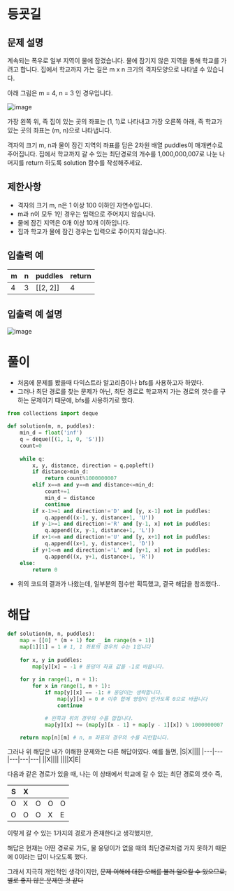 # 등굣길
## 문제 설명
계속되는 폭우로 일부 지역이 물에 잠겼습니다. 물에 잠기지 않은 지역을 통해 학교를 가려고 합니다. 집에서 학교까지 가는 길은 m x n 크기의 격자모양으로 나타낼 수 있습니다.

아래 그림은 m = 4, n = 3 인 경우입니다.

![image](https://user-images.githubusercontent.com/19163372/119344525-bb82d600-bcd2-11eb-88e1-7a1fb9cb99b6.png)

가장 왼쪽 위, 즉 집이 있는 곳의 좌표는 (1, 1)로 나타내고 가장 오른쪽 아래, 즉 학교가 있는 곳의 좌표는 (m, n)으로 나타냅니다.

격자의 크기 m, n과 물이 잠긴 지역의 좌표를 담은 2차원 배열 puddles이 매개변수로 주어집니다. 집에서 학교까지 갈 수 있는 최단경로의 개수를 1,000,000,007로 나눈 나머지를 return 하도록 solution 함수를 작성해주세요.

## 제한사항
- 격자의 크기 m, n은 1 이상 100 이하인 자연수입니다.
- m과 n이 모두 1인 경우는 입력으로 주어지지 않습니다.
- 물에 잠긴 지역은 0개 이상 10개 이하입니다.
- 집과 학교가 물에 잠긴 경우는 입력으로 주어지지 않습니다.
## 입출력 예
|m|n|puddles|return|
|---|---|---|---|
|4|3|[[2, 2]]|4|
## 입출력 예 설명
![image](https://user-images.githubusercontent.com/19163372/119344641-dce3c200-bcd2-11eb-8e25-8215f3d4b954.png)
# 풀이
- 처음에 문제를 봤을때 다익스트라 알고리즘이나 bfs를 사용하고자 하였다.
- 그러나 최단 경로를 찾는 문제가 아닌, 최단 경로로 학교까지 가는 경로의 갯수를 구하는 문제이기 때문에, bfs를 사용하기로 했다.
```python
from collections import deque

def solution(m, n, puddles):
    min_d = float('inf')
    q = deque([(1, 1, 0, 'S')])
    count=0
    
    while q:
        x, y, distance, direction = q.popleft()
        if distance>min_d:
            return count%1000000007
        elif x==n and y==m and distance<=min_d:
            count+=1
            min_d = distance
            continue
        if x-1>=1 and direction!='D' and [y, x-1] not in puddles:
            q.append((x-1, y, distance+1, 'U'))
        if y-1>=1 and direction!='R' and [y-1, x] not in puddles:
            q.append((x, y-1, distance+1, 'L'))
        if x+1<=n and direction!='U' and [y, x+1] not in puddles:
            q.append((x+1, y, distance+1, 'D'))
        if y+1<=m and direction!='L' and [y+1, x] not in puddles:
            q.append((x, y+1, distance+1, 'R'))
    else:
        return 0
```
- 위의 코드의 결과가 나왔는데, 일부분의 점수만 획득했고, 결국 해답을 참조했다..
# 해답
```python
def solution(m, n, puddles):
    map = [[0] * (m + 1) for _ in range(n + 1)]
    map[1][1] = 1 # 1, 1 좌표의 경우의 수는 1입니다
    
    for x, y in puddles:
        map[y][x] = -1 # 웅덩이 좌표 값을 -1로 바꿉니다.
        
    for y in range(1, n + 1):
        for x in range(1, m + 1):
            if map[y][x] == -1: # 웅덩이는 생략합니다.
                map[y][x] = 0 # 이후 합에 영향이 안가도록 0으로 바꿉니다
                continue

            # 왼쪽과 위의 경우의 수를 합칩니다.
            map[y][x] += (map[y][x - 1] + map[y - 1][x]) % 1000000007

    return map[n][m] # n, m 좌표의 경우의 수를 리턴합니다.
```
그러나 위 해답은 내가 이해한 문제와는 다른 해답이였다. 예를 들면,
|S|X||||
|---|---|---|---|---|
||X||||
||||X|E|

다음과 같은 경로가 있을 때, 나는 이 상태에서 학교에 갈 수 있는 최단 경로의 갯수 즉,

|S|X||||
|---|---|---|---|---|
|O|X|O|O|O|
|O|O|O|X|E|

이렇게 갈 수 있는 1가지의 경로가 존재한다고 생각했지만,

해답은 현재는 어떤 경로로 가도, 물 웅덩이가 없을 때의 최단경로처럼 가지 못하기 때문에 0이라는 답이 나오도록 했다.

그래서 지극히 개인적인 생각이지만, ~~문제 이해에 대한 오해를 불러 일으킬 수 있으므로, 별로 좋지 않은 문제인 것 같다~~
